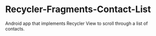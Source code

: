 # Recycler-Fragments-Contact-List

Android app that implements Recycler View to scroll through a list of contacts. 
